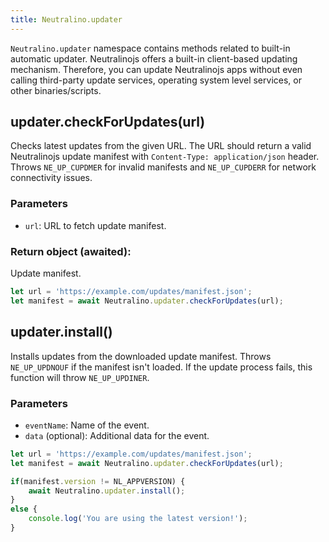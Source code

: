 ```yaml
---
title: Neutralino.updater
---
```


`Neutralino.updater` namespace contains methods related to built-in automatic updater. Neutralinojs offers
a built-in client-based updating mechanism. Therefore, you can update Neutralinojs apps without even calling
third-party update services, operating system level services, or other binaries/scripts.


## updater.checkForUpdates(url)
Checks latest updates from the given URL. The URL should return a valid Neutralinojs update manifest with
`Content-Type: application/json` header. Throws `NE_UP_CUPDMER` for invalid manifests and `NE_UP_CUPDERR`
for network connectivity issues.


### Parameters

- `url`: URL to fetch update manifest.

### Return object (awaited):
Update manifest.

```js
let url = 'https://example.com/updates/manifest.json';
let manifest = await Neutralino.updater.checkForUpdates(url);
```

## updater.install()
Installs updates from the downloaded update manifest. Throws `NE_UP_UPDNOUF` if the manifest isn't loaded.
If the update process fails, this function will throw `NE_UP_UPDINER`.


### Parameters

- `eventName`: Name of the event.
- `data` (optional): Additional data for the event.

```js
let url = 'https://example.com/updates/manifest.json';
let manifest = await Neutralino.updater.checkForUpdates(url);

if(manifest.version != NL_APPVERSION) {
    await Neutralino.updater.install();
}
else {
    console.log('You are using the latest version!');
}
```
